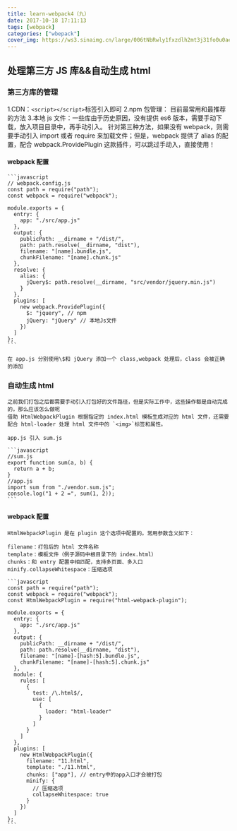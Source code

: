 ```yaml
---
title: learn-webpack4（九）
date: 2017-10-18 17:11:13
tags: [webpack]
categories: ["wbepack"]
cover_img: https://ws3.sinaimg.cn/large/006tNbRwly1fxzdlh2mt3j31fo0u0aer.jpg
---
```


## 处理第三方 JS 库&&自动生成 html

### 第三方库的管理

1.CDN：`<script></script>`标签引入即可
2.npm 包管理： 目前最常用和最推荐的方法 3.本地 js 文件：一些库由于历史原因，没有提供 es6 版本，需要手动下载，放入项目目录中，再手动引入。
针对第三种方法，如果没有 webpack，则需要手动引入 import 或者 require 来加载文件；但是，webpack 提供了 alias 的配置，配合 webpack.ProvidePlugin 这款插件，可以跳过手动入，直接使用！

<!--more-->

#### webpack 配置

    ```javascript
    // webpack.config.js
    const path = require("path");
    const webpack = require("webpack");

    module.exports = {
      entry: {
        app: "./src/app.js"
      },
      output: {
        publicPath: __dirname + "/dist/",
        path: path.resolve(__dirname, "dist"),
        filename: "[name].bundle.js",
        chunkFilename: "[name].chunk.js"
      },
      resolve: {
        alias: {
          jQuery$: path.resolve(__dirname, "src/vendor/jquery.min.js")
        }
      },
      plugins: [
        new webpack.ProvidePlugin({
          $: "jquery", // npm
          jQuery: "jQuery" // 本地Js文件
        })
      ]
    };
    ```

    在 app.js 分别使用\$和 jQuery 添加一个 class,webpack 处理后，class 会被正确的添加

### 自动生成 html

    之前我们打包之后都需要手动引入打包好的文件路径，但是实际工作中，这些操作都是自动完成的，那么应该怎么做呢
    借助 HtmlWebpackPlugin 根据指定的 index.html 模板生成对应的 html 文件，还需要配合 html-loader 处理 html 文件中的 `<img>`标签和属性。

    app.js 引入 sum.js

    ```javascript
    //sum.js
    export function sum(a, b) {
      return a + b;
    }
    //app.js
    import sum from "./vendor.sum.js";
    console.log("1 + 2 =", sum(1, 2));
    ```

#### webpack 配置

    HtmlWebpackPlugin 是在 plugin 这个选项中配置的。常用参数含义如下：

    filename：打包后的 html 文件名称
    template：模板文件（例子源码中根目录下的 index.html）
    chunks：和 entry 配置中相匹配，支持多页面、多入口
    minify.collapseWhitespace：压缩选项

    ```javascript
    const path = require("path");
    const webpack = require("webpack");
    const HtmlWebpackPlugin = require("html-webpack-plugin");

    module.exports = {
      entry: {
        app: "./src/app.js"
      },
      output: {
        publicPath: __dirname + "/dist/",
        path: path.resolve(__dirname, "dist"),
        filename: "[name]-[hash:5].bundle.js",
        chunkFilename: "[name]-[hash:5].chunk.js"
      },
      module: {
        rules: [
          {
            test: /\.html$/,
            use: [
              {
                loader: "html-loader"
              }
            ]
          }
        ]
      },
      plugins: [
        new HtmlWebpackPlugin({
          filename: "11.html",
          template: "./11.html",
          chunks: ["app"], // entry中的app入口才会被打包
          minify: {
            // 压缩选项
            collapseWhitespace: true
          }
        })
      ]
    };
    ```
